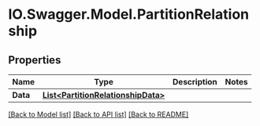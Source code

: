 # IO.Swagger.Model.PartitionRelationship
## Properties

Name | Type | Description | Notes
------------ | ------------- | ------------- | -------------
**Data** | [**List&lt;PartitionRelationshipData&gt;**](PartitionRelationshipData.md) |  | 

[[Back to Model list]](../README.md#documentation-for-models) [[Back to API list]](../README.md#documentation-for-api-endpoints) [[Back to README]](../README.md)

